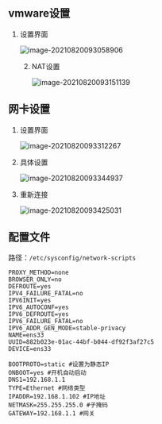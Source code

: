 ## vmware设置

1. 设置界面

   ![image-20210820093058906](http://cdn.chenjianyin.com/markdown/jtip-1.png)

   2. NAT设置

      ![image-20210820093151139](http://cdn.chenjianyin.com/markdown/jtip-2.png)

## 网卡设置

1. 设置界面

   ![image-20210820093312267](http://cdn.chenjianyin.com/markdown/jtip-3.png)

2. 具体设置

   ![image-20210820093344937](http://cdn.chenjianyin.com/markdown/jtip-4.png)

3. 重新连接

   ![image-20210820093425031](http://cdn.chenjianyin.com/markdown/jtip-5.png)

## 配置文件

路径：`/etc/sysconfig/network-scripts`

```
PROXY_METHOD=none 
BROWSER_ONLY=no
DEFROUTE=yes
IPV4_FAILURE_FATAL=no
IPV6INIT=yes
IPV6_AUTOCONF=yes
IPV6_DEFROUTE=yes
IPV6_FAILURE_FATAL=no
IPV6_ADDR_GEN_MODE=stable-privacy
NAME=ens33
UUID=882b023e-01ac-44bf-b044-df92f3af27c5
DEVICE=ens33

BOOTPROTO=static #设置为静态IP
ONBOOT=yes #开机自动启动
DNS1=192.168.1.1
TYPE=Ethernet #网络类型
IPADDR=192.168.1.102 #IP地址
NETMASK=255.255.255.0 #子掩码
GATEWAY=192.168.1.1 #网关
```

